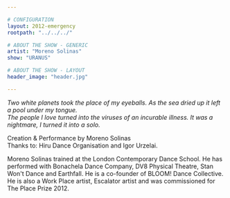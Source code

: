 ```yaml
---

# CONFIGURATION
layout: 2012-emergency
rootpath: "../../../"

# ABOUT THE SHOW - GENERIC
artist: "Moreno Solinas"
show: "URANUS"

# ABOUT THE SHOW - LAYOUT
header_image: "header.jpg"

---
```


*Two white planets took the place of my eyeballs. As the sea dried up it left a pool under my tongue.*            
*The people I love turned into the viruses of an incurable illness. It was a nightmare, I turned it into a solo.*            

Creation & Performance by Moreno Solinas          
Thanks to: Hiru Dance Organisation and Igor Urzelai.          

Moreno Solinas trained at the London Contemporary Dance School. He has performed with Bonachela Dance Company, DV8 Physical Theatre, Stan Won't Dance and Earthfall. He is a co-founder of BLOOM! Dance Collective. He is also a Work Place artist, Escalator artist and was commissioned for The Place Prize 2012.    
